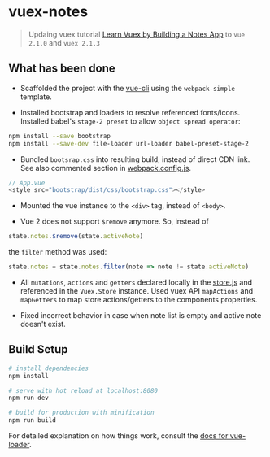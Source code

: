 # vuex-notes

> Updaing vuex tutorial [Learn Vuex by Building a Notes App](https://coligo.io/learn-vuex-by-building-notes-app/) to `vue 2.1.0` and `vuex 2.1.3`

## What has been done

* Scaffolded the project with the [vue-cli](https://github.com/vuejs/vue-cli) using the `webpack-simple` template.

* Installed bootstrap and loaders to resolve referenced fonts/icons. Installed babel's `stage-2 preset` to allow `object spread operator`:
``` bash
npm install --save bootstrap
npm install --save-dev file-loader url-loader babel-preset-stage-2
```

* Bundled `bootsrap.css` into resulting build, instead of direct CDN link. See also commented section in [webpack.config.js](webpack.config.js).
``` js
// App.vue
<style src="bootstrap/dist/css/bootstrap.css"></style>
```

* Mounted the vue instance to the `<div>` tag, instead of `<body>`.

* Vue 2 does not support `$remove` anymore. So, instead of
``` js
state.notes.$remove(state.activeNote)
```
the `filter` method was used:
``` js
state.notes = state.notes.filter(note => note != state.activeNote)
```

* All `mutations`, `actions` and `getters` declared locally in the [store.js](src/components/store.js) and referenced in the `Vuex.Store` instance. Used vuex API `mapActions` and `mapGetters` to map store actions/getters to the components properties.

* Fixed incorrect behavior in case when note list is empty and active note doesn't exist.

## Build Setup

``` bash
# install dependencies
npm install

# serve with hot reload at localhost:8080
npm run dev

# build for production with minification
npm run build
```

For detailed explanation on how things work, consult the [docs for vue-loader](http://vuejs.github.io/vue-loader).
